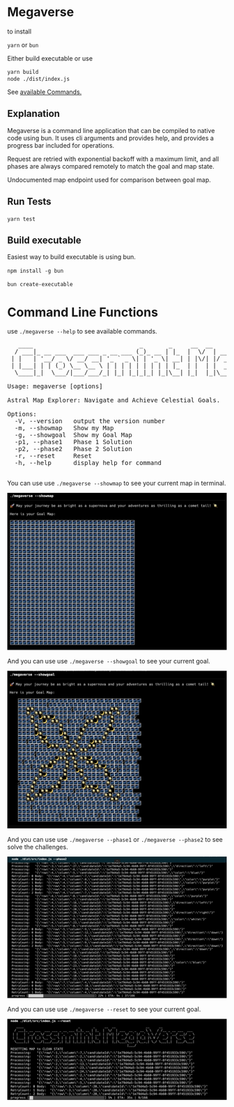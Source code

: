 # Megaverse

to install

<code>yarn</code> or <code>bun</code>

Either build executable or use

```
yarn build
node ./dist/index.js
```

See [available Commands.](#commandline)

## Explanation

Megaverse is a command line application that can be compiled to native code using bun. It uses cli arguments and provides help, and provides a progress bar included for operations.

Request are retried with exponential backoff with a maximum limit, and all phases are always compared remotely to match the goal and map state.

Undocumented map endpoint used for comparison between goal map.

## Run Tests

<code>yarn test</code>

## Build executable

Easiest way to build executable is using bun.

<code>npm install -g bun</code>

<code>bun create-executable</code>


<a name="commandline"></a>

# Command Line Functions

use <code>./megaverse --help</code> to see available commands.

<pre>
   ____                             _       _     __  __                __     __
  / ___|_ __ ___  ___ ___ _ __ ___ (_)_ __ | |_  |  \/  | ___  __ _  __ \ \   / /__ _ __ ___  ___
 | |   | '__/ _ \/ __/ __| '_ ` _ \| | '_ \| __| | |\/| |/ _ \/ _` |/ _` \ \ / / _ \ '__/ __|/ _ \
 | |___| | | (_) \__ \__ \ | | | | | | | | | |_  | |  | |  __/ (_| | (_| |\ V /  __/ |  \__ \  __/
  \____|_|  \___/|___/___/_| |_| |_|_|_| |_|\__| |_|  |_|\___|\__, |\__,_| \_/ \___|_|  |___/\___|
                                                              |___/
Usage: megaverse [options]

Astral Map Explorer: Navigate and Achieve Celestial Goals.

Options:
  -V, --version   output the version number
  -m, --showmap   Show my Map
  -g, --showgoal  Show my Goal Map
  -p1, --phase1   Phase 1 Solution
  -p2, --phase2   Phase 2 Solution
  -r, --reset     Reset
  -h, --help      display help for command

</pre>
<p>
You can use use <code>./megaverse --showmap</code> to see your current map in terminal.

<a href="#"><img src="./_assets/cli_showmap.png"  width="600" ></a>

</p>

<p>
And you can use use <code>./megaverse --showgoal</code> to see your current goal.

<a href="#"><img src="./_assets/cli_showgoal.png"  width="600" ></a>

</p>

<p>
And you can use use <code>./megaverse --phase1</code> or <code>./megaverse --phase2</code> to see solve the challenges.

<a href="#"><img src="./_assets/cli_phase2.png"  width="600" ></a>

</p>

<p>
And you can use use <code>./megaverse --reset</code> to see your current goal.

<a href="#"><img src="./_assets/cli_reset.png"  width="600" ></a>

</p>
